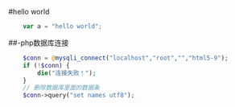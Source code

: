 #hello world
```javascript
	var a = "hello world";
```
##-php数据库连接
```php
	$conn = @mysqli_connect("localhost","root","","html5-9");
	if (!$conn) {
		die("连接失败！");
	}
	// 删除数据库里面的数据条
	$conn->query("set names utf8");
```
